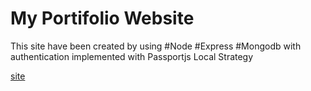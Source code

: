# My Portifolio Website

This site have been created by using #Node #Express #Mongodb with authentication implemented with Passportjs Local Strategy

[site](http://erickmgongo.herokuapp.com/)
